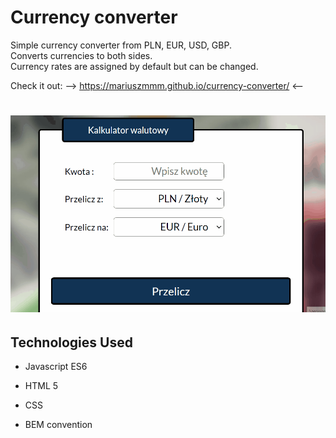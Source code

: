 # **Currency converter**

 Simple currency converter from PLN, EUR, USD, GBP.  
 Converts currencies to both sides.  
 Currency rates are assigned by default but can be changed.  
 
 Check it out:     -->  https://mariuszmmm.github.io/currency-converter/   <--

# ![Currency converter](/images/animation.gif)



## Technologies Used
  

- Javascript ES6

- HTML 5

- CSS

- BEM convention





